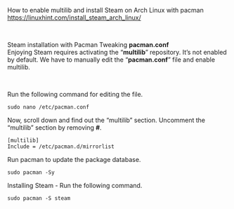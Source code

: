 How to enable multilib and install Steam on Arch Linux with pacman
<br>
https://linuxhint.com/install_steam_arch_linux/

<br>

Steam installation with Pacman
Tweaking <strong>pacman.conf</strong>
<br>
Enjoying Steam requires activating the “<strong>multilib</strong>” repository. It’s not enabled by default. We have to manually edit the “<strong>pacman.conf</strong>” file and enable multilib.

<br>

Run the following command for editing the file.
```
sudo nano /etc/pacman.conf
```
Now, scroll down and find out the “multilib” section. Uncomment the “multilib” section by removing <strong>#</strong>.
```
[multilib]
Include = /etc/pacman.d/mirrorlist
```
Run pacman to update the package database.
```
sudo pacman -Sy
```
Installing Steam - Run the following command.
```
sudo pacman -S steam
```
